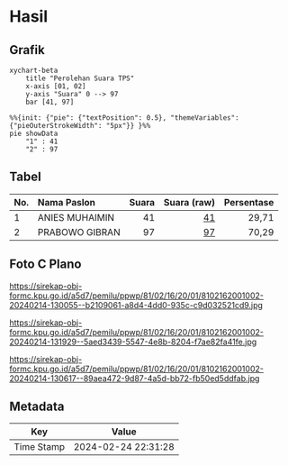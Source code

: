 # Hasil

## Grafik

```mermaid
xychart-beta
    title "Perolehan Suara TPS"
    x-axis [01, 02]
    y-axis "Suara" 0 --> 97
    bar [41, 97]
```

```mermaid
%%{init: {"pie": {"textPosition": 0.5}, "themeVariables": {"pieOuterStrokeWidth": "5px"}} }%%
pie showData
    "1" : 41
    "2" : 97
```

## Tabel

| No. | Nama Paslon    | Suara | Suara (raw) | Persentase |
|:--- |:-------------- | -----:| -----------:| ----------:|
| 1   | ANIES MUHAIMIN | 41    | [41][p-1]   | 29,71      |
| 2   | PRABOWO GIBRAN | 97    | [97][p-2]   | 70,29      |


[p-1]: https://github.com/gigit-pemilu/pemilu-2024-81-maluku/blob/main/pilpres/hitung-suara/sub/81-maluku/sub/02-maluku-tenggara/sub/16-hoat-sorbay/sub/2001-tetoat/sub/002-tps/sub/paslon-1.txt
[p-2]: https://github.com/gigit-pemilu/pemilu-2024-81-maluku/blob/main/pilpres/hitung-suara/sub/81-maluku/sub/02-maluku-tenggara/sub/16-hoat-sorbay/sub/2001-tetoat/sub/002-tps/sub/paslon-2.txt
[p-3]: https://github.com/gigit-pemilu/pemilu-2024-81-maluku/blob/main/pilpres/hitung-suara/sub/81-maluku/sub/02-maluku-tenggara/sub/16-hoat-sorbay/sub/2001-tetoat/sub/002-tps/sub/paslon-3.txt

## Foto C Plano

https://sirekap-obj-formc.kpu.go.id/a5d7/pemilu/ppwp/81/02/16/20/01/8102162001002-20240214-130055--b2109061-a8d4-4dd0-935c-c9d032521cd9.jpg

https://sirekap-obj-formc.kpu.go.id/a5d7/pemilu/ppwp/81/02/16/20/01/8102162001002-20240214-131929--5aed3439-5547-4e8b-8204-f7ae82fa41fe.jpg

https://sirekap-obj-formc.kpu.go.id/a5d7/pemilu/ppwp/81/02/16/20/01/8102162001002-20240214-130617--89aea472-9d87-4a5d-bb72-fb50ed5ddfab.jpg


## Metadata

| Key        | Value               |
| ---------- | ------------------- |
| Time Stamp | 2024-02-24 22:31:28 |



